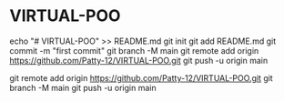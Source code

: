 # VIRTUAL-POO
echo "# VIRTUAL-POO" >> README.md
git init
git add README.md
git commit -m "first commit"
git branch -M main
git remote add origin https://github.com/Patty-12/VIRTUAL-POO.git
git push -u origin main

git remote add origin https://github.com/Patty-12/VIRTUAL-POO.git
git branch -M main
git push -u origin main
